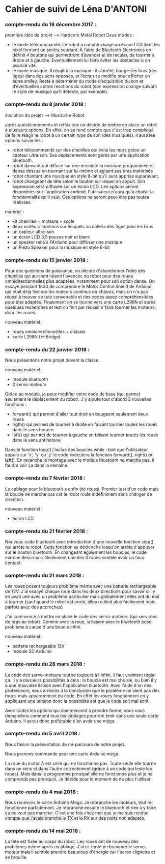 # Cahier de suivi de Léna D'ANTONI #
 
### compte-rendu du 18 décembre 2017 : ###
 
première idée de projet --> Hardcore Metal Robot
Deux modes :
- le mode télécommandé. Le robot a comme visage un écran LCD dont les pixel forment un smiley souriant. À l’aide de Bluetooth Electronics on définit 4 boutons qui permettront d’avancer et de reculer, de tourner à droite et à gauche.
Eventuellement lui faire éviter les obstacles si on avance vite.
- le mode musique. Il réagit à la musique : il s’arrête, bouge ses bras (des tiges) dans des sens opposés, et l’écran se modifie pour afficher un autre smiley.
Reste à déterminer du mode d’acquisition du son et d’éventuelles autres réactions du robot (son expression change suivant le style de musique qu’il détecte, par exemple).
 
### compte-rendu du 8 janvier 2018 : ###
 
évolution du projet --> Musical-e Robot

après questionnements et reflexions on décide de mettre en place un robot à plusieurs options. En effet, on se rend compte que c'est trop compliqué de faire réagir le robot à un certain type de son (des musiques).
Il aura les options suivantes :
- robot télécommandé sur des chenilles qui évite les murs grâce un capteur ultra son. Ses déplacements sont gérés par une application bluetooth.
- robot dansant qui diffuse sur une enceinte la musique programmée et danse dessus en tournant sur lui-même et agitant ses bras motorisés
- robot chantant une musique en style 8-bit qu'il aura apprise auparavant.
- robot changeant de tête selon le bouton sur lequel on appuit. Son expression sera diffusée sur un écran LCD.
Les options seront disponibles sur l'application android, l'utilisateur n'aura qu'à choisir la fonctionnalité qu'il veut.
Ces options ne seront peut-être pas toutes réalisées. 
 
matériel : 
- kit chenilles + moteurs + socle 
- deux moteurs continus sur lesquels on collera des tiges pour les bras
- un capteur ultra-son
- un écran LCD 3,5 pouces noir et blanc
- un speaker relié à l'Arduino pour diffuser une musique
- un Piezo Speaker pour la musique en style 8-bit

### compte-rendu du 15 janvier 2018 : ###

Pour des questions de puissance, on décide d'abandonner l'idée des chenilles qui auraient ralenti l'avancée du robot pour des roues omnidirectionnelles plus adaptées, notamment pour son option danse. On essaye pendant 1h30 de comprendre le Motor Control Shield de Arduino, qui était déjà fixé sur les moteurs continus du châssis, mais on n'a pas réussi à trouver de tuto convenable et des codes assez compréhensibles pour être adaptés. 
Finalement on se tourne vers une carte L298N et après quelques recherches et test on finit par réussir à faire tourner les moteurs, donc les roues.

nouveau matériel : 
- roues omnidirectionnelles + châssis
- carte L298N (H-Bridge)

### compte-rendu du 22 janvier 2018 : ###

Nous présentons notre projet devant la classe.

nouveau matériel :
- module bluetooth
- 2 servo-moteurs

Grâce au module, je peux modifier notre code de base (qui permet seulement le déplacement du robot). J'y ajoute tout d'abord 3 nouvelles fonctions :
- forward() qui permet d'aller tout droit en bougeant seulement deux roues
- rigth() qui permet de tourner à droite en faisant tourner toutes les roues dans le sens horaire
- left() qui permet de tourner à gauche en faisant tourner toutes les roues dans le sens antihoraire

Dans le fonction loop() j'inclus des boucles while : tant que l'utilisateur appuie sur 'x', 'y' ou 'z' le code exécutera la fonction forward(), right() ou left().
En revanche le montage avec le module bluetooth ne marche pas, il faudra voir ça dans la semaine.

### compte-rendu du 7 février 2018 : ###

Le cablage pour le bluetooth a enfin été réussi. Premier test d'un code mais la boucle ne marche pas car le robot roule indéfiniment sans changer de direction.

nouveau matériel :
- écran LCD

### compte-rendu du 21 février 2018 : ###

Nouveau code bluetooth avec introduction d'une nouvelle fonction stop() qui arrête le robot. Cette fonction se déclenche losqu'on arrête d'appuyer sur le bouton bluetooth. En changeant également les boucles, le code marche désormais. Seulement une des 3 roues semble avoir un faux contact.
 
 ### compte-rendu du 21 mars 2018 : ###
 
Les roues posent toujours problème même avec une batterie rechargeable de 12V. J'ai essayé chaque roue dans les deux directions pour savoir s'il y en avait une avec un problème particulier mais globalement elles ont du mal à tourner (sauf quand le robot est porté, elles roulent plus facilement mais parfois avec des accroches)

J'ai commencé à mettre en place le code des servo-moteurs (qui servirons de bras au robot). Comme avec la roue, la liaison avec le bluetooth pose problème à cause d'une boucle infini.

nouveau matériel :
- batterie rechargeable 12V
- module SD Arduino

### compte-rendu du 28 mars 2018 : ###

Le code des servo-moteurs tourne toujours à l'infini, il faut vraiment régler ça. Il y a plusieurs possibilités à cela : la boucle est mal choisie, ou bien il y a une mauvaise liaison avec l'application bluetooth.
Avec l'aide d'un des professeurs, nous arrivons à la conclusion que le problème ne vient pas des roues mais apparemment du code. En effet les roues fonctionnent en y appliquant une tension donc la possibilité est que le code soit mal écrit.

Avec toutes les options qui commencent à prendre forme, nous nous demandons comment tous les câblages pourront tenir dans une seule carte Arduino. Il serait donc préférable d'en avoir une méga.

### compte-rendu du 5 avril 2018 : ###

Nous faison la présentaiton de mi-parcours de notre projet.

Nous prenons commande pour une carte Arduino méga.

La roue du motor A est celle qui ne fonctionne pas. Toute seule elle tourne dans un sens et dans l'autre correctement (grâce à un code qui teste les roues). Mais dans le programme principal elle ne fonctionne plus et je ne comprends pas pourquoi. Je décide pour le moment de ne plus l'utiliser.

### compte-rendu du 4 mai 2018 : ###

Nous recevons le carte Arduino Mega. Je rebranche les moteurs, tout re-fonctionne parfaitement. Je rebranche ensuite le bluetooth et rien à y faire ça ne veut pas marcher. C'est une fois chez moi que je me suis rendue compte que j'avais branché le TX et le RX sur des ports non adaptés.

### compte-rendu du 14 mai 2018 : ###

La tête est fixée au corps du robot. Les roues ont de nouveau des problèmes même après recâblage. J'ai re-tenté de brancher le servo-moteur mais il semble prendre beaucoup d'énergie car l'écran clignotte et se brouille.

